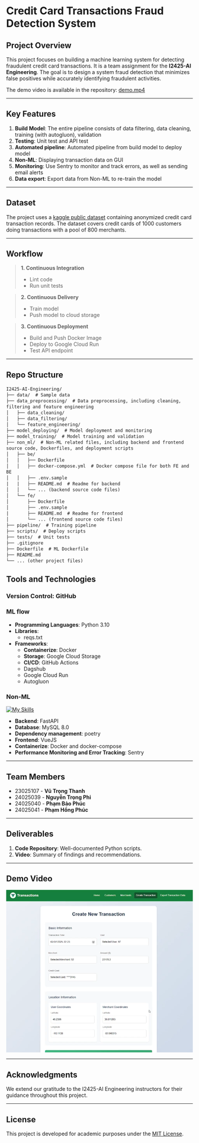 # Credit Card Transactions Fraud Detection System

## Project Overview

This project focuses on building a machine learning system for detecting fraudulent credit card transactions. It is a team assignment for the **I2425-AI Engineering**. The goal is to design a system fraud detection that minimizes false positives while accurately identifying fraudulent activities.

The demo video is available in the repository: [demo.mp4](https://github.com/thanhtlx/I2425-AI-Engineering/blob/master/demo.mp4)

---

## Key Features

1. **Build Model**: The entire pipeline consists of data filtering, data cleaning, training (with autogluon), validation
2. **Testing**: Unit test and API test
3. **Automated pipeline**: Automated pipeline from build model to deploy model
4. **Non-ML**: Displaying transaction data on GUI
5. **Monitoring**: Use Sentry to monitor and track errors, as well as sending email alerts
6. **Data export**: Export data from Non-ML to re-train the model

---

## Dataset

The project uses a [kaggle public dataset](https://www.kaggle.com/datasets/kartik2112/fraud-detection) containing anonymized credit card transaction records. The dataset covers credit cards of 1000 customers doing transactions with a pool of 800 merchants.

---

## Workflow

> **1. Continuous Integration**
>
> - Lint code
> - Run unit tests

> **2. Continuous Delivery**
>
> - Train model
> - Push model to cloud storage

> **3. Continuous Deployment**
>
> - Build and Push Docker Image
> - Deploy to Google Cloud Run
> - Test API endpoint

---

## Repo Structure

```
I2425-AI-Engineering/
├── data/  # Sample data
├── data_preprocessing/  # Data preprocessing, including cleaning, filtering and feature engineering
│   ├── data_cleaning/
│   ├── data_filtering/
│   └── feature_engineering/
├── model_deploying/  # Model deployment and monitoring
├── model_training/  # Model training and validation
├── non_ml/  # Non-ML related files, including backend and frontend source code, Dockerfiles, and deployment scripts
│   ├── be/
│   │   ├── Dockerfile
│   │   ├── docker-compose.yml  # Docker compose file for both FE and BE
│   │   ├── .env.sample
|   |   ├── README.md  # Readme for backend
│   │   └── ... (backend source code files)
│   └── fe/
│       ├── Dockerfile
│       ├── .env.sample
|       ├── README.md  # Readme for frontend
│       └── ... (frontend source code files)
├── pipeline/  # Training pipeline
├── scripts/  # Deploy scripts
├── tests/  # Unit tests
├── .gitignore
├── Dockerfile  # ML Dockerfile
├── README.md
└── ... (other project files)
```

## Tools and Technologies

### Version Control: GitHub

### ML flow

- **Programming Languages**: Python 3.10
- **Libraries**:
  - reqs.txt
- **Frameworks**:
  - **Containerize**: Docker
  - **Storage**: Google Cloud Storage
  - **CI/CD**: GitHub Actions
  - Dagshub
  - Google Cloud Run
  - Autogluon

### Non-ML

[![My Skills](https://skillicons.dev/icons?i=fastapi,vue,mysql,docker,sentry&perline=5)](https://skillicons.dev)

- **Backend**: FastAPI
- **Database**: MySQL 8.0
- **Dependency management**: poetry
- **Frontend**: VueJS
- **Containerize**: Docker and docker-compose
- **Performance Monitoring and Error Tracking**: Sentry

---

## Team Members

- 23025107 - **Vũ Trọng Thanh**
- 24025039 - **Nguyễn Trọng Phi**
- 24025040 - **Phạm Bảo Phúc**
- 24025041 - **Phạm Hồng Phúc**

---

## Deliverables

1. **Code Repository**: Well-documented Python scripts.
2. **Video**: Summary of findings and recommendations.
---

## Demo Video
[![Demo Video](https://github.com/thanhtlx/I2425-AI-Engineering/blob/master/thumbnail.png)](https://github.com/thanhtlx/I2425-AI-Engineering/blob/master/demo.mp4)

---

## Acknowledgments

We extend our gratitude to the I2425-AI Engineering instructors for their guidance throughout this project.

---

## License

This project is developed for academic purposes under the [MIT License](LICENSE).
